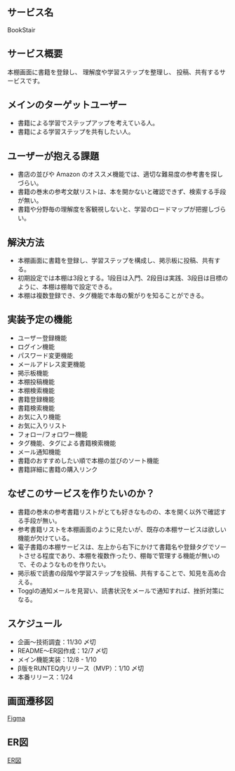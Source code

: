 ## サービス名

BookStair

## サービス概要

本棚画面に書籍を登録し、
理解度や学習ステップを整理し、
投稿、共有するサービスです。

## メインのターゲットユーザー

* 書籍による学習でステップアップを考えている人。
* 書籍による学習ステップを共有したい人。

## ユーザーが抱える課題

* 書店の並びや Amazon のオススメ機能では、適切な難易度の参考書を探しづらい。
* 書籍の巻末の参考文献リストは、本を開かないと確認できず、検索する手段が無い。
* 書籍や分野毎の理解度を客観視しないと、学習のロードマップが把握しづらい。

## 解決方法

* 本棚画面に書籍を登録し、学習ステップを構成し、掲示板に投稿、共有する。
* 初期設定では本棚は3段とする。1段目は入門、2段目は実践、3段目は目標のように、本棚は棚毎で設定できる。
* 本棚は複数登録でき、タグ機能で本毎の繋がりを知ることができる。

## 実装予定の機能
* ユーザー登録機能
* ログイン機能
* パスワード変更機能
* メールアドレス変更機能
* 掲示板機能
* 本棚投稿機能
* 本棚検索機能
* 書籍登録機能
* 書籍検索機能
* お気に入り機能
* お気に入りリスト
* フォロー/フォロワー機能
* タグ機能、タグによる書籍検索機能
* メール通知機能
* 書籍のおすすめしたい順で本棚の並びのソート機能
* 書籍詳細に書籍の購入リンク

## なぜこのサービスを作りたいのか？

* 書籍の巻末の参考書籍リストがとても好きなものの、本を開く以外で確認する手段が無い。
* 参考書籍リストを本棚画面のように見たいが、既存の本棚サービスは欲しい機能が欠けている。
* 電子書籍の本棚サービスは、左上から右下にかけて書籍名や登録タグでソートさせる程度であり、本棚を複数作ったり、棚毎で管理する機能が無いので、そのようなものを作りたい。
* 掲示板で読書の段階や学習ステップを投稿、共有することで、知見を高め合える。
* Togglの通知メールを見習い、読書状況をメールで通知すれば、挫折対策になる。

## スケジュール

* 企画〜技術調査：11/30 〆切
* README〜ER図作成：12/7 〆切
* メイン機能実装：12/8 - 1/10
* β版をRUNTEQ内リリース（MVP）：1/10 〆切
* 本番リリース：1/24

## 画面遷移図
[Figma](https://www.figma.com/file/1SjZ7MiiANkYElYjA7tSHa/%E3%82%B5%E3%83%BC%E3%83%93%E3%82%B9%E5%90%8D%3ABookStair(%E4%BB%AE%E5%90%8D)?node-id=0%3A1&t=xrEuekoiAxH4J1AD-1)

## ER図
[ER図](https://bit.ly/3iEtN3e)
